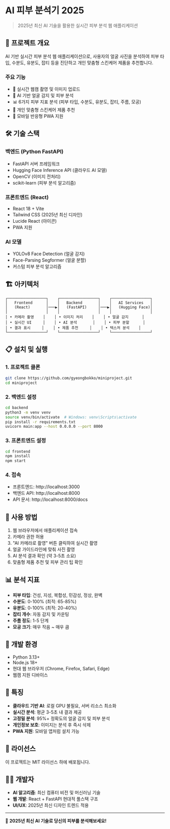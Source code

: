 # AI 피부 분석기 2025

> 2025년 최신 AI 기술을 활용한 실시간 피부 분석 웹 애플리케이션

## 🚀 프로젝트 개요

AI 기반 실시간 피부 분석 웹 애플리케이션으로, 사용자의 얼굴 사진을 분석하여 피부 타입, 수분도, 유분도, 잡티 등을 진단하고 개인 맞춤형 스킨케어 제품을 추천합니다.

### 주요 기능
- 📸 실시간 웹캠 촬영 및 이미지 업로드
- 🧠 AI 기반 얼굴 감지 및 피부 분석
- 📊 6가지 피부 지표 분석 (피부 타입, 수분도, 유분도, 잡티, 주름, 모공)
- 💄 개인 맞춤형 스킨케어 제품 추천
- 📱 모바일 반응형 PWA 지원

## 🛠 기술 스택

### 백엔드 (Python FastAPI)
- FastAPI 서버 프레임워크
- Hugging Face Inference API (클라우드 AI 모델)
- OpenCV (이미지 전처리)
- scikit-learn (피부 분석 알고리즘)

### 프론트엔드 (React)
- React 18 + Vite
- Tailwind CSS (2025년 최신 디자인)
- Lucide React (아이콘)
- PWA 지원

### AI 모델
- YOLOv8 Face Detection (얼굴 감지)
- Face-Parsing Segformer (얼굴 분할)
- 커스텀 피부 분석 알고리즘

## 🏗 아키텍처

```
┌─────────────────┐    ┌─────────────────┐    ┌─────────────────┐
│   Frontend      │    │   Backend       │    │   AI Services   │
│   (React)       │───▶│   (FastAPI)     │───▶│   (Hugging Face)│
│                 │    │                 │    │                 │
│ • 카메라 촬영    │    │ • 이미지 처리    │    │ • 얼굴 감지      │
│ • 실시간 UI     │    │ • AI 분석       │    │ • 피부 분할      │
│ • 결과 표시     │    │ • 제품 추천     │    │ • 텍스처 분석    │
└─────────────────┘    └─────────────────┘    └─────────────────┘
```

## 📋 설치 및 실행

### 1. 프로젝트 클론
```bash
git clone https://github.com/gyeongbokko/miniproject.git
cd miniproject
```

### 2. 백엔드 설정
```bash
cd backend
python3 -m venv venv
source venv/bin/activate  # Windows: venv\Scripts\activate
pip install -r requirements.txt
uvicorn main:app --host 0.0.0.0 --port 8000
```

### 3. 프론트엔드 설정
```bash
cd frontend
npm install
npm start
```

### 4. 접속
- 프론트엔드: http://localhost:3000
- 백엔드 API: http://localhost:8000
- API 문서: http://localhost:8000/docs

## 🎯 사용 방법

1. 웹 브라우저에서 애플리케이션 접속
2. 카메라 권한 허용
3. "AI 카메라로 촬영" 버튼 클릭하여 실시간 촬영
4. 얼굴 가이드라인에 맞춰 사진 촬영
5. AI 분석 결과 확인 (약 3-5초 소요)
6. 맞춤형 제품 추천 및 피부 관리 팁 확인

## 📊 분석 지표

- **피부 타입**: 건성, 지성, 복합성, 민감성, 정상, 완벽
- **수분도**: 0-100% (최적: 65-85%)
- **유분도**: 0-100% (최적: 20-40%)
- **잡티 개수**: 자동 감지 및 카운팅
- **주름 정도**: 1-5 단계
- **모공 크기**: 매우 작음 ~ 매우 큼

## 🔧 개발 환경

- Python 3.13+
- Node.js 18+
- 현대 웹 브라우저 (Chrome, Firefox, Safari, Edge)
- 웹캠 지원 디바이스

## 🌟 특징

- **클라우드 기반 AI**: 로컬 GPU 불필요, 서버 리소스 최소화
- **실시간 분석**: 평균 3-5초 내 결과 제공
- **고정밀 분석**: 95%+ 정확도의 얼굴 감지 및 피부 분석
- **개인정보 보호**: 이미지는 분석 후 즉시 삭제
- **PWA 지원**: 모바일 앱처럼 설치 가능

## 📝 라이선스

이 프로젝트는 MIT 라이선스 하에 배포됩니다.

## 👨‍💻 개발자

- **AI 알고리즘**: 최신 컴퓨터 비전 및 머신러닝 기술
- **웹 개발**: React + FastAPI 현대적 풀스택 구조
- **UI/UX**: 2025년 최신 디자인 트렌드 적용

---

🎉 **2025년 최신 AI 기술로 당신의 피부를 분석해보세요!**